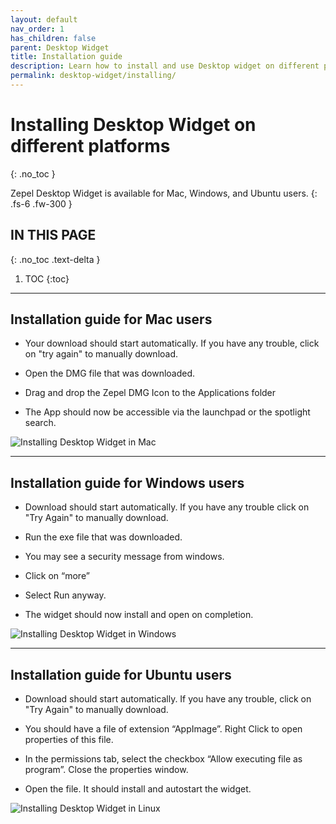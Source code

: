 ```yaml
---
layout: default
nav_order: 1
has_children: false
parent: Desktop Widget
title: Installation guide
description: Learn how to install and use Desktop widget on different platforms
permalink: desktop-widget/installing/
---
```

# Installing Desktop Widget on different platforms
{: .no_toc }

Zepel Desktop Widget is available for Mac, Windows, and Ubuntu users.
{: .fs-6 .fw-300 }

## IN THIS PAGE
{: .no_toc .text-delta }

1. TOC
{:toc}

---

## Installation guide for Mac users

- Your download should start automatically. If you have any trouble, click on "try again" to manually download.

- Open the DMG file that was downloaded.

- Drag and drop the Zepel DMG Icon to the Applications folder

- The App should now be accessible via the launchpad or the spotlight search.

![Installing Desktop Widget in Mac](/guide/assets/uploads/zepel-desktop-widget-mac.png "Zepel Desktop Widget")

---

## Installation guide for Windows users

- Download should start automatically. If you have any trouble click on "Try Again" to manually download.

- Run the exe file that was downloaded.

- You may see a security message from windows.

- Click on “more”

- Select Run anyway.

- The widget should now install and open on completion.

![Installing Desktop Widget in Windows](/guide/assets/uploads/zepel-desktop-widget-windows.png "Zepel Desktop Widget")

---

## Installation guide for Ubuntu users

- Download should start automatically. If you have any trouble, click on "Try Again" to manually download.

- You should have a file of extension “AppImage”. Right Click to open properties of this file.

- In the permissions tab, select the checkbox “Allow executing file as program”. Close the properties window.

- Open the file. It should install and autostart the widget. 

![Installing Desktop Widget in Linux](/guide/assets/uploads/zepel-desktop-widget-linux.jpeg "Zepel Desktop Widget")